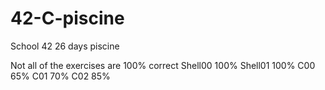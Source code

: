 # 42-C-piscine
School 42 26 days piscine

Not all of the exercises are 100% correct
Shell00 100%
Shell01 100%
C00 65% 
C01 70%
C02 85%
